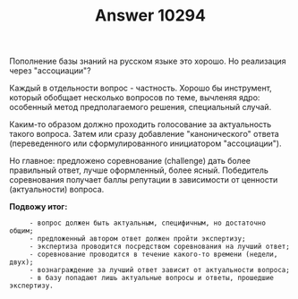 ﻿---
title: "Answer 10294"
se.owner.user_id: 342397
se.owner.display_name: "Leonid"
se.owner.link: "https://ru.meta.stackoverflow.com/users/342397/leonid"
se.answer_id: 10294
se.question_id: 4500
se.post_type: answer
se.is_accepted: False
---
<p>Пополнение базы знаний на русском языке это хорошо. Но реализация через "ассоциации"? </p>

<p>Каждый в отдельности вопрос - частность. Хорошо бы инструмент, который обобщает несколько вопросов по теме, вычленяя ядро: особенный метод предполагаемого решения, специальный случай.</p>

<p>Каким-то образом должно проходить голосование за актуальность такого вопроса. Затем или сразу добавление "канонического" ответа (переведенного или сформулированного инициатором "ассоциации").</p>

<p>Но главное: предложено соревнование (challenge) дать более правильный ответ, лучше оформленный, более ясный. Победитель соревнования получает баллы репутации в зависимости от ценности (актуальности) вопроса.</p>

<p><strong>Подвожу итог:</strong></p>

<pre><code>     - вопрос должен быть актуальным, специфичным, но достаточно общим;
     - предложенный автором ответ должен пройти экспертизу;
     - экспертиза проводится посредством соревнования на лучший ответ;
     - соревнование проводится в течение какого-то времени (недели, двух);
     - вознаграждение за лучший ответ зависит от актуальности вопроса;
     - в базу попадают лишь актуальные вопросы и ответы, прошедшие экспертизу.
</code></pre>
